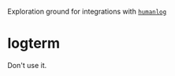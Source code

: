 Exploration ground for integrations with [`humanlog`](https://github.com/aybabtme/humanlog)

logterm
=======

Don't use it.
